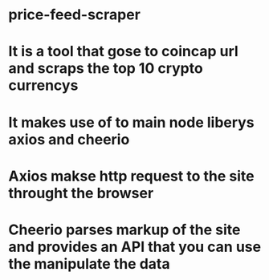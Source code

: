 # price-feed-scraper
# It is a tool that gose to coincap url and scraps the top 10 crypto currencys
# It makes use of to main node liberys axios and cheerio
# Axios makse http request to the site throught the browser
# Cheerio parses markup of the site and provides an API that you can use the manipulate the data 
